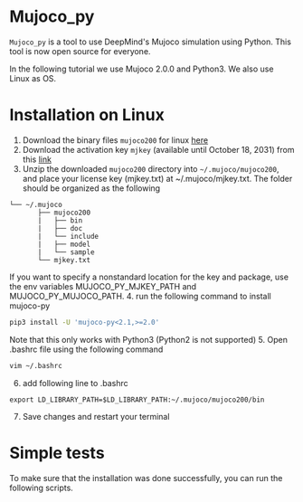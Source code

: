 # Mujoco_py
```Mujoco_py``` is a tool to use DeepMind's Mujoco simulation using Python. This tool is now open source for everyone.

In the following tutorial we use Mujoco 2.0.0 and Python3. We also use Linux as OS. 

# Installation on Linux

1. Download the binary files ```mujoco200``` for linux [here](https://www.roboti.us/download/mujoco200_linux.zip)
2. Download the activation key ```mjkey``` (available until October 18, 2031) from this [link](https://www.roboti.us/file/mjkey.txt)
3. Unzip the downloaded ```mujoco200``` directory into ```~/.mujoco/mujoco200```, and place your license key (mjkey.txt) at ~/.mujoco/mjkey.txt.
The folder should be organized as the following
```plain
└── ~/.mujoco
       ├── mujoco200
       |   ├── bin
       |   ├── doc
       |   └── include
       |   ├── model
       |   └── sample
       └── mjkey.txt
```

If you want to specify a nonstandard location for the key and package, use the env variables MUJOCO_PY_MJKEY_PATH and MUJOCO_PY_MUJOCO_PATH.
4. run the following command to install mujoco-py
```bash
pip3 install -U 'mujoco-py<2.1,>=2.0'
```
Note that this only works with Python3 (Python2 is not supported)
5. Open .bashrc file using the following command
```bash
vim ~/.bashrc
```
6. add following line to .bashrc
```plain
export LD_LIBRARY_PATH=$LD_LIBRARY_PATH:~/.mujoco/mujoco200/bin
```
7. Save changes and restart your terminal
# Simple tests
To make sure that the installation was done successfully, you can run the following scripts.
